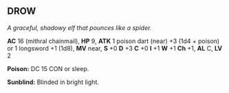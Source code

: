 ## DROW

_A graceful, shadowy elf that pounces like a spider._

**AC** 16 (mithral chainmail), **HP** 9, **ATK** 1 poison dart (near) +3 (1d4 + poison) or 1 longsword +1 (1d8), **MV** near, **S** +0 **D** +3 **C** +0 **I** +1 **W** +1 **Ch** +1, **AL** C, **LV** 2

**Poison:** DC 15 CON or sleep.

**Sunblind:** Blinded in bright light.


